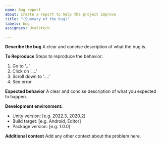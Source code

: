 ```yaml
---
name: Bug report
about: Create a report to help the project improve
title: "(Summary of the bug)"
labels: bug
assignees: Uralstech

---
```


**Describe the bug**
A clear and concise description of what the bug is.

**To Reproduce**
Steps to reproduce the behavior:
1. Go to '...'
2. Click on '....'
3. Scroll down to '....'
4. See error

**Expected behavior**
A clear and concise description of what you expected to happen.

**Development environment:**
 - Unity version: [e.g. 2022.3, 2020.2]
 - Build target: [e.g. Android, Editor]
 - Package version: [e.g. 1.0.0]

**Additional context**
Add any other context about the problem here.

